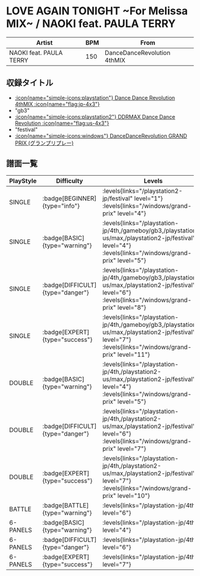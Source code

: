 # LOVE AGAIN TONIGHT \~For Melissa MIX\~ / NAOKI feat. PAULA TERRY

|Artist|BPM|From|
|------|---|----|
|NAOKI feat. PAULA TERRY|150|DanceDanceRevolution 4thMIX|

## 収録タイトル

- [:icon{name="simple-icons:playstation"} Dance Dance Revolution 4thMIX :icon{name="flag:jp-4x3"}](/playstation-jp/4th)
- "gb3"
- [:icon{name="simple-icons:playstation2"} DDRMAX Dance Dance Revolution :icon{name="flag:us-4x3"}](/playstation2-us/max)
- "festival"
- [:icon{name="simple-icons:windows"} DanceDanceRevolution GRAND PRIX (グランプリプレー)](/windows/grand-prix)

## 譜面一覧

|PlayStyle|Difficulty|Levels|Notes|Movie|
|---------|----------|------|-----|-----|
|SINGLE| :badge[BEGINNER]{type="info"}| :levels{links="/playstation2-jp/festival" level="1"} :levels{links="/windows/grand-prix" level="4"}|122/0||
|SINGLE| :badge[BASIC]{type="warning"}| :levels{links="/playstation-jp/4th,/gameboy/gb3,/playstation2-us/max,/playstation2-jp/festival" level="4"} :levels{links="/windows/grand-prix" level="5"}|191/0||
|SINGLE| :badge[DIFFICULT]{type="danger"}| :levels{links="/playstation-jp/4th,/gameboy/gb3,/playstation2-us/max,/playstation2-jp/festival" level="6"} :levels{links="/windows/grand-prix" level="8"}|234/0||
|SINGLE| :badge[EXPERT]{type="success"}| :levels{links="/playstation-jp/4th,/gameboy/gb3,/playstation2-us/max,/playstation2-jp/festival" level="7"} :levels{links="/windows/grand-prix" level="11"}|306/0||
|DOUBLE| :badge[BASIC]{type="warning"}| :levels{links="/playstation-jp/4th,/playstation2-us/max,/playstation2-jp/festival" level="4"} :levels{links="/windows/grand-prix" level="5"}|180/0||
|DOUBLE| :badge[DIFFICULT]{type="danger"}| :levels{links="/playstation-jp/4th,/playstation2-us/max,/playstation2-jp/festival" level="6"} :levels{links="/windows/grand-prix" level="7"}|235/0||
|DOUBLE| :badge[EXPERT]{type="success"}| :levels{links="/playstation-jp/4th,/playstation2-us/max,/playstation2-jp/festival" level="7"} :levels{links="/windows/grand-prix" level="10"}|281/0||
|BATTLE| :badge[BATTLE]{type="warning"}| :levels{links="/playstation-jp/4th" level="6"}|||
|6-PANELS| :badge[BASIC]{type="warning"}| :levels{links="/playstation-jp/4th" level="4"}|181/0||
|6-PANELS| :badge[DIFFICULT]{type="danger"}| :levels{links="/playstation-jp/4th" level="6"}|228/0||
|6-PANELS| :badge[EXPERT]{type="success"}| :levels{links="/playstation-jp/4th" level="7"}|283/0||
